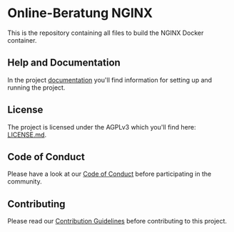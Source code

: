 # Online-Beratung NGINX
This is the repository containing all files to build the NGINX Docker container.

## Help and Documentation
In the project [documentation](https://onlineberatung.github.io/documentation/docs/setup/setup-backend) you'll find information for setting up and running the project.

## License
The project is licensed under the AGPLv3 which you'll find here: [LICENSE.md](https://github.com/Onlineberatung/onlineBeratung-nginx/blob/master/LICENSE.md).

## Code of Conduct
Please have a look at our [Code of Conduct](https://github.com/Onlineberatung/.github/blob/master/CODE_OF_CONDUCT.md) before participating in the community.

## Contributing
Please read our [Contribution Guidelines](https://github.com/Onlineberatung/.github/blob/master/CONTRIBUTING.md) before contributing to this project.
